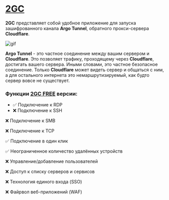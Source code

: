 # [2GC](https://2gc.ru)
**2GC** представляет собой удобное приложение для запуска зашифрованного канала **Argo Tunnel**, обратного прокси-сервера **Cloudflare**. 

![gif](https://github.com/mlanies/2GC-app-ras/blob/main/2gc_.gif)

**Argo Tunnel** - это частное соединение между вашим сервером и **Cloudflare**. Это позволяет трафику, проходящему через **Cloudflare**, достигать вашего сервера. Иными словами, это частное безопасное соединение. Только **Cloudflare** может видеть сервер и общаться с ним, а для остального интернета это немаршрутизируемый, как будто сервер вовсе не существует.

### Функции [2GC FREE](https://2gc.ru/#DOWNLOADS) версии:

- ✅ Подключение к RDP
- ❌ Подключение к SSH

❌ Подключение к SMB

❌ Подключение к TCP

✅ Подключение в один клик

✅ Неограниченное количество удалённых устройств

❌ Управление/добавление пользователей

❌ Доступ к списку серверов и сервисов

❌ Технология единого входа (SSO)

❌ Файрвол веб-приложений (WAF)



